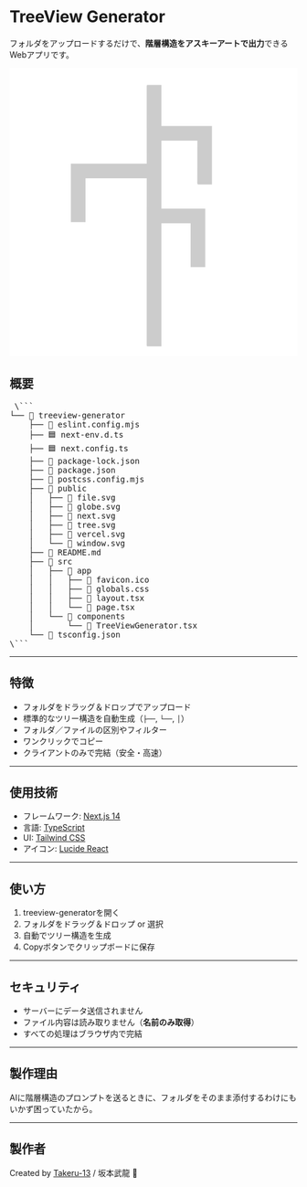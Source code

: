 # TreeView Generator

フォルダをアップロードするだけで、**階層構造をアスキーアートで出力**できるWebアプリです。

![screenshot](public/tree.svg)

## 概要
<pre> \```
└── 📁 treeview-generator
    ├── 📄 eslint.config.mjs
    ├── 🟦 next-env.d.ts
    ├── 🟦 next.config.ts
    ├── 🧾 package-lock.json
    ├── 🧾 package.json
    ├── 📄 postcss.config.mjs
    ├── 📁 public
    │   ├── 🧩 file.svg
    │   ├── 🧩 globe.svg
    │   ├── 🧩 next.svg
    │   ├── 🧩 tree.svg
    │   ├── 🧩 vercel.svg
    │   └── 🧩 window.svg
    ├── 📝 README.md
    ├── 📁 src
    │   ├── 📁 app
    │   │   ├── 📄 favicon.ico
    │   │   ├── 🎨 globals.css
    │   │   ├── 🔷 layout.tsx
    │   │   └── 🔷 page.tsx
    │   └── 📁 components
    │       └── 🔷 TreeViewGenerator.tsx
    └── 🧾 tsconfig.json
\``` </pre>


---

## 特徴

-  フォルダをドラッグ＆ドロップでアップロード
-  標準的なツリー構造を自動生成（`├──`, `└──`, `│`）
-  フォルダ／ファイルの区別やフィルター
-  ワンクリックでコピー
-  クライアントのみで完結（安全・高速）

---

## 使用技術

- フレームワーク: [Next.js 14](w)
- 言語: [TypeScript](w)
- UI: [Tailwind CSS](w)
- アイコン: [Lucide React](w)

---

## 使い方

1. treeview-generatorを開く
2. フォルダをドラッグ＆ドロップ or 選択
3. 自動でツリー構造を生成
4. Copyボタンでクリップボードに保存

---

## セキュリティ

- サーバーにデータ送信されません
- ファイル内容は読み取りません（**名前のみ取得**）
- すべての処理はブラウザ内で完結

---

## 製作理由

AIに階層構造のプロンプトを送るときに、フォルダをそのまま添付するわけにもいかず困っていたから。

---

## 製作者

Created by [Takeru-13](https://github.com/Takeru-13) / 坂本武龍 🌸